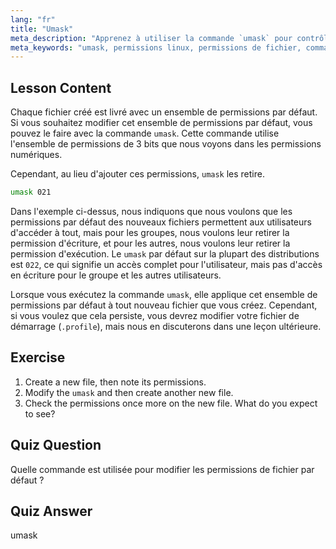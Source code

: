 ```yaml
---
lang: "fr"
title: "Umask"
meta_description: "Apprenez à utiliser la commande `umask` pour contrôler les permissions de fichier par défaut sous Linux. Comprenez les permissions numériques et gérez facilement l'accès aux nouveaux fichiers."
meta_keywords: "umask, permissions linux, permissions de fichier, commandes linux, linux débutant, tutoriel linux, permissions par défaut"
---
```


## Lesson Content

Chaque fichier créé est livré avec un ensemble de permissions par défaut. Si vous souhaitez modifier cet ensemble de permissions par défaut, vous pouvez le faire avec la commande `umask`. Cette commande utilise l'ensemble de permissions de 3 bits que nous voyons dans les permissions numériques.

Cependant, au lieu d'ajouter ces permissions, `umask` les retire.

```bash
umask 021
```

Dans l'exemple ci-dessus, nous indiquons que nous voulons que les permissions par défaut des nouveaux fichiers permettent aux utilisateurs d'accéder à tout, mais pour les groupes, nous voulons leur retirer la permission d'écriture, et pour les autres, nous voulons leur retirer la permission d'exécution. Le `umask` par défaut sur la plupart des distributions est `022`, ce qui signifie un accès complet pour l'utilisateur, mais pas d'accès en écriture pour le groupe et les autres utilisateurs.

Lorsque vous exécutez la commande `umask`, elle applique cet ensemble de permissions par défaut à tout nouveau fichier que vous créez. Cependant, si vous voulez que cela persiste, vous devrez modifier votre fichier de démarrage (`.profile`), mais nous en discuterons dans une leçon ultérieure.

## Exercise

1. Create a new file, then note its permissions.
2. Modify the `umask` and then create another new file.
3. Check the permissions once more on the new file. What do you expect to see?

## Quiz Question

Quelle commande est utilisée pour modifier les permissions de fichier par défaut ?

## Quiz Answer

umask
